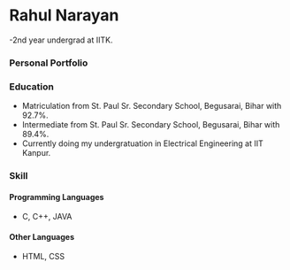# Rahul Narayan
-2nd year undergrad at IITK.
### Personal Portfolio

### Education
- Matriculation from St. Paul Sr. Secondary School, Begusarai, Bihar with 92.7%.
- Intermediate from St. Paul Sr. Secondary School, Begusarai, Bihar with 89.4%.
- Currently doing my undergratuation in Electrical Engineering at IIT Kanpur.

### Skill
#### Programming Languages
- C, C++, JAVA
#### Other Languages
- HTML, CSS
